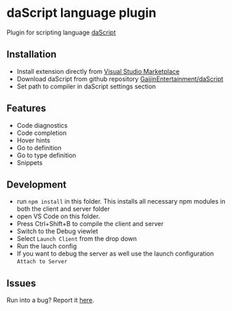 # daScript language plugin

Plugin for scripting language [daScript](https://dascript.org/)

## Installation

- Install extension directly from [Visual Studio Marketplace](https://marketplace.visualstudio.com/items?itemName=profelis.dascript-plugin)
- Download daScript from github repository [GaijinEntertainment/daScript](https://github.com/GaijinEntertainment/daScript)
- Set path to compiler in daScript settings section

## Features

- Code diagnostics
- Code completion
- Hover hints
- Go to definition
- Go to type definition
- Snippets

## Development

- run `npm install` in this folder. This installs all necessary npm modules in both the client and server folder
- open VS Code on this folder.
- Press Ctrl+Shift+B to compile the client and server
- Switch to the Debug viewlet
- Select `Launch Client` from the drop down
- Run the lauch config
- If you want to debug the server as well use the launch configuration `Attach to Server`

## Issues
Run into a bug? Report it [here](https://github.com/profelis/daScript-plugin/issues).
